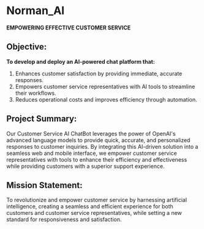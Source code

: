 

# Norman_AI
**EMPOWERING EFFECTIVE CUSTOMER SERVICE** 

## Objective: 

**To develop and deploy an AI-powered chat platform that:**
1. Enhances customer satisfaction by providing immediate, accurate responses.
2. Empowers customer service representatives with AI tools to streamline their workflows.
3. Reduces operational costs and improves efficiency through automation.

## Project Summary: 

Our Customer Service AI ChatBot leverages the power of OpenAI's advanced language models to provide quick, accurate, and personalized responses to customer inquiries. By integrating this AI-driven solution into a seamless web and mobile interface, we empower customer service representatives with tools to enhance their efficiency and effectiveness while providing customers with a superior support experience.

## Mission Statement: 

To revolutionize and empower customer service by harnessing artificial intelligence, creating a seamless and efficient experience for both customers and customer service representatives, while setting a new standard for responsiveness and satisfaction.


